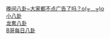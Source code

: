   
[晚间八卦~大家都不点广告了吗？o(╥﹏╥)o](http://www.dianyue.me/archives/782/z47u906ocv9amm65/)  
[小八卦](http://www.dianyue.me/archives/815/fmpm3lhvce3etxfo/)  
[龙套​八卦](http://www.dianyue.me/archives/857/5omfkmqhkqeopz0v/)  
[B哥每日八卦](http://www.dianyue.me/archives/035/los4bt2l1nkzdav6/)